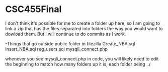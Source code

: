 # CSC455Final
I don't think it's possible for me to create a folder up here, so I am going to link a zip that has the files separated into folders the way you would want to dowload them. But I will continue to do commits as I work.

-Things that go outside public folder in filezilla
    Create_NBA.sql
    Insert_NBA.sql
    reg_users.sql
    mysqli_connect.php
    
whenever you see mysqli_connect.php in code, you will likely need to edit the beginning to match how many folders up it is, each folder being ../
